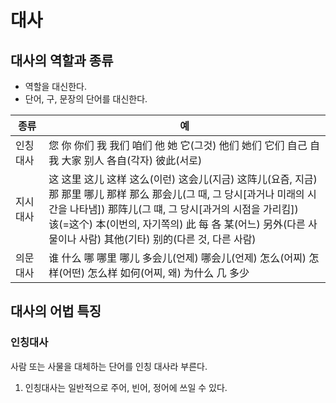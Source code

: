 # 대사
## 대사의 역할과 종류
+ 역할을 대신한다.
+ 단어, 구, 문장의 단어를 대신한다.

|종류|예|
|------|---------------------------------------------------|
|인칭대사|您 你 你们 我 我们 咱们 他 她 它(그것) 他们 她们 它们 自己 自我 大家 别人 各自(각자) 彼此(서로)|
|지시대사|这 这里 这儿 这样 这么(이런) 这会儿(지금) 这阵儿(요즘, 지금)<br>那 那里 哪儿 那样 那么 那会儿(그 때, 그 당시[과거나 미래의 시간을 나타냄]) 那阵儿(그 떄, 그 당시[과거의 시점을 가리킴])<br>该(=这个) 本(이번의, 자기쪽의) 此 每 各 某(어느) 另外(다른 사물이나 사람) 其他(기타) 别的(다른 것, 다른 사람)|
|의문대사|谁 什么 哪 哪里 哪儿 多会儿(언제) 哪会儿(언제) 怎么(어찌) 怎样(어떤) 怎么样 如何(어찌, 왜) 为什么 几 多少|

## 대사의 어법 특징
### 인칭대사
사람 또는 사물을 대체하는 단어를 인칭 대사라 부른다.

1. 인칭대사는 일반적으로 주어, 빈어, 정어에 쓰일 수 있다.
